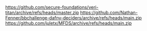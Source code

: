 https://github.com/secure-foundations/veri-titan/archive/refs/heads/master.zip
https://github.com/Nathan-Fenner/bbchallenge-dafny-deciders/archive/refs/heads/main.zip
https://github.com/juletx/MFDS/archive/refs/heads/main.zip
